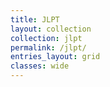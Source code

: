 ```yaml
---
title: JLPT
layout: collection
collection: jlpt
permalink: /jlpt/
entries_layout: grid
classes: wide
---
```


